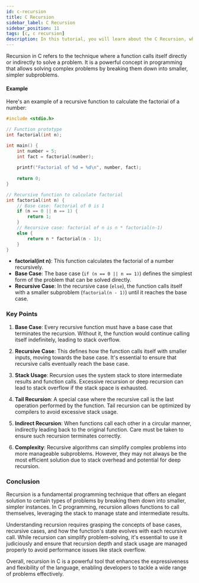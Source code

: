 ```yaml
---
id: c-recursion
title: C Recursion
sidebar_label: C Recursion
sidebar_position: 11
tags: [c, c recursion]
description: In this tutorial, you will learn about the C Recursion, what it is.
---
```


Recursion in C refers to the technique where a function calls itself directly or indirectly to solve a problem. It is a powerful concept in programming that allows solving complex problems by breaking them down into smaller, simpler subproblems.

#### Example 

Here's an example of a recursive function to calculate the factorial of a number:

```c
#include <stdio.h>

// Function prototype
int factorial(int n);

int main() {
    int number = 5;
    int fact = factorial(number);
    
    printf("Factorial of %d = %d\n", number, fact);
    
    return 0;
}

// Recursive function to calculate factorial
int factorial(int n) {
    // Base case: factorial of 0 is 1
    if (n == 0 || n == 1) {
        return 1;
    }
    // Recursive case: factorial of n is n * factorial(n-1)
    else {
        return n * factorial(n - 1);
    }
}
```

- **factorial(int n)**: This function calculates the factorial of a number recursively.
- **Base Case**: The base case (`if (n == 0 || n == 1)`) defines the simplest form of the problem that can be solved directly.
- **Recursive Case**: In the recursive case (`else`), the function calls itself with a smaller subproblem (`factorial(n - 1)`) until it reaches the base case.

### Key Points 

1. **Base Case**: Every recursive function must have a base case that terminates the recursion. Without it, the function would continue calling itself indefinitely, leading to stack overflow.
   
2. **Recursive Case**: This defines how the function calls itself with smaller inputs, moving towards the base case. It's essential to ensure that recursive calls eventually reach the base case.

3. **Stack Usage**: Recursion uses the system stack to store intermediate results and function calls. Excessive recursion or deep recursion can lead to stack overflow if the stack space is exhausted.

4. **Tail Recursion**: A special case where the recursive call is the last operation performed by the function. Tail recursion can be optimized by compilers to avoid excessive stack usage.

5. **Indirect Recursion**: When functions call each other in a circular manner, indirectly leading back to the original function. Care must be taken to ensure such recursion terminates correctly.

6. **Complexity**: Recursive algorithms can simplify complex problems into more manageable subproblems. However, they may not always be the most efficient solution due to stack overhead and potential for deep recursion.

### Conclusion

Recursion is a fundamental programming technique that offers an elegant solution to certain types of problems by breaking them down into smaller, simpler instances. In C programming, recursion allows functions to call themselves, leveraging the stack to manage state and intermediate results.

Understanding recursion requires grasping the concepts of base cases, recursive cases, and how the function's state evolves with each recursive call. While recursion can simplify problem-solving, it's essential to use it judiciously and ensure that recursion depth and stack usage are managed properly to avoid performance issues like stack overflow.

Overall, recursion in C is a powerful tool that enhances the expressiveness and flexibility of the language, enabling developers to tackle a wide range of problems effectively.